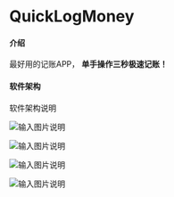 # QuickLogMoney

#### 介绍
最好用的记账APP， **单手操作三秒极速记账！** 

#### 软件架构
软件架构说明



![输入图片说明](https://foruda.gitee.com/images/1729316063764867523/bfd1137a_1687158.jpeg "主页.jpg")

![输入图片说明](https://foruda.gitee.com/images/1729316081446093415/3dd3786f_1687158.jpeg "记账.jpg")

![输入图片说明](https://foruda.gitee.com/images/1729316094906002523/785084b8_1687158.jpeg "菜单.jpg")

![输入图片说明](https://foruda.gitee.com/images/1729316105446643958/3917630d_1687158.jpeg "设置.jpg")